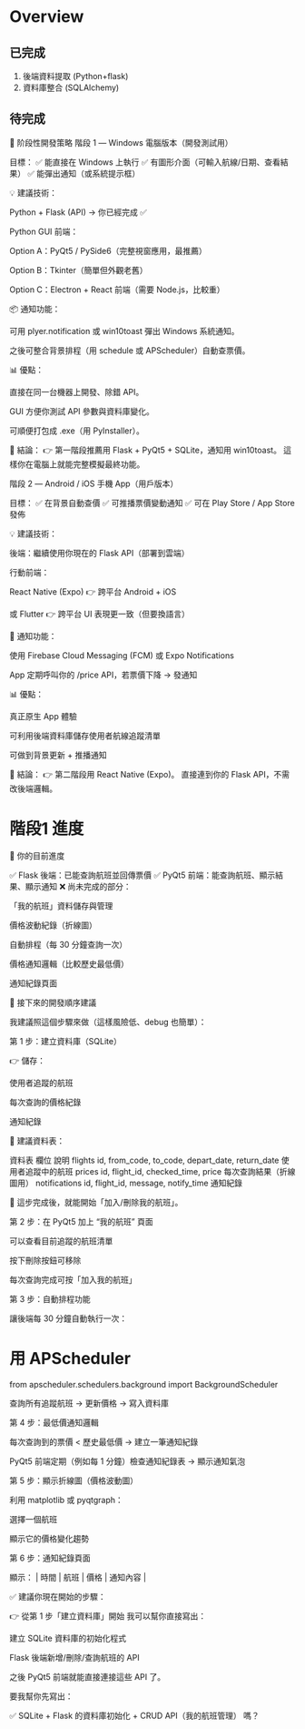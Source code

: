 # Overview
## 已完成
1. 後端資料提取 (Python+flask)
2. 資料庫整合 (SQLAlchemy)

## 待完成
🧩 阶段性開發策略
階段 1 — Windows 電腦版本（開發測試用）

目標：
✅ 能直接在 Windows 上執行
✅ 有圖形介面（可輸入航線/日期、查看結果）
✅ 能彈出通知（或系統提示框）

💡 建議技術：

Python + Flask (API) → 你已經完成 ✅

Python GUI 前端：

Option A：PyQt5 / PySide6（完整視窗應用，最推薦）

Option B：Tkinter（簡單但外觀老舊）

Option C：Electron + React 前端（需要 Node.js，比較重）

📦 通知功能：

可用 plyer.notification 或 win10toast 彈出 Windows 系統通知。

之後可整合背景排程（用 schedule 或 APScheduler）自動查票價。

📊 優點：

直接在同一台機器上開發、除錯 API。

GUI 方便你測試 API 參數與資料庫變化。

可順便打包成 .exe（用 PyInstaller）。

📘 結論：
👉 第一階段推薦用 Flask + PyQt5 + SQLite，通知用 win10toast。
這樣你在電腦上就能完整模擬最終功能。

階段 2 — Android / iOS 手機 App（用戶版本）

目標：
✅ 在背景自動查價
✅ 可推播票價變動通知
✅ 可在 Play Store / App Store 發佈

💡 建議技術：

後端：繼續使用你現在的 Flask API（部署到雲端）

行動前端：

React Native (Expo) 👉 跨平台 Android + iOS

或 Flutter 👉 跨平台 UI 表現更一致（但要換語言）

📱 通知功能：

使用 Firebase Cloud Messaging (FCM) 或 Expo Notifications

App 定期呼叫你的 /price API，若票價下降 → 發通知

📊 優點：

真正原生 App 體驗

可利用後端資料庫儲存使用者航線追蹤清單

可做到背景更新 + 推播通知

📘 結論：
👉 第二階段用 React Native (Expo)。
直接連到你的 Flask API，不需改後端邏輯。

# 階段1 進度

🎯 你的目前進度

✅ Flask 後端：已能查詢航班並回傳票價
✅ PyQt5 前端：能查詢航班、顯示結果、顯示通知
❌ 尚未完成的部分：

「我的航班」資料儲存與管理

價格波動紀錄（折線圖）

自動排程（每 30 分鐘查詢一次）

價格通知邏輯（比較歷史最低價）

通知紀錄頁面

🚀 接下來的開發順序建議

我建議照這個步驟來做（這樣風險低、debug 也簡單）：

第 1 步：建立資料庫（SQLite）

👉 儲存：

使用者追蹤的航班

每次查詢的價格紀錄

通知紀錄

📘 建議資料表：

資料表	欄位	說明
flights	id, from_code, to_code, depart_date, return_date	使用者追蹤中的航班
prices	id, flight_id, checked_time, price	每次查詢結果（折線圖用）
notifications	id, flight_id, message, notify_time	通知紀錄

📍 這步完成後，就能開始「加入/刪除我的航班」。

第 2 步：在 PyQt5 加上 “我的航班” 頁面

可以查看目前追蹤的航班清單

按下刪除按鈕可移除

每次查詢完成可按「加入我的航班」

第 3 步：自動排程功能

讓後端每 30 分鐘自動執行一次：

# 用 APScheduler
from apscheduler.schedulers.background import BackgroundScheduler


查詢所有追蹤航班 → 更新價格 → 寫入資料庫

第 4 步：最低價通知邏輯

每次查詢到的票價 < 歷史最低價 → 建立一筆通知紀錄

PyQt5 前端定期（例如每 1 分鐘）檢查通知紀錄表 → 顯示通知氣泡

第 5 步：顯示折線圖（價格波動圖）

利用 matplotlib 或 pyqtgraph：

選擇一個航班

顯示它的價格變化趨勢

第 6 步：通知紀錄頁面

顯示：
| 時間 | 航班 | 價格 | 通知內容 |

✅ 建議你現在開始的步驟：

👉 從第 1 步「建立資料庫」開始
我可以幫你直接寫出：

建立 SQLite 資料庫的初始化程式

Flask 後端新增/刪除/查詢航班的 API

之後 PyQt5 前端就能直接連接這些 API 了。

要我幫你先寫出：

✅ SQLite + Flask 的資料庫初始化 + CRUD API（我的航班管理）
嗎？
